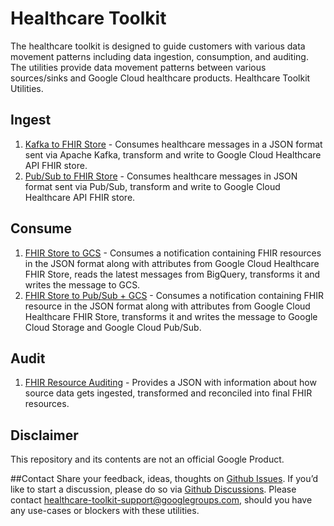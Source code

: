# Healthcare Toolkit

The healthcare toolkit is designed to guide customers with various data movement patterns including data ingestion, consumption, and auditing. The utilities provide data movement patterns between various sources/sinks and Google Cloud healthcare products. 
Healthcare Toolkit Utilities.

## Ingest
1. [Kafka to FHIR Store](https://github.com/GoogleCloudPlatform/healthcare/tree/master/utilities/ingest/dataflow_kafka_to_fhirstore) - Consumes healthcare messages in a JSON format sent via Apache Kafka, transform and write to Google Cloud Healthcare API FHIR store.
2. [Pub/Sub to FHIR Store](https://github.com/GoogleCloudPlatform/healthcare/tree/master/utilities/ingest/dataflow_pubsub_to_fhirstore) - Consumes healthcare messages in JSON format sent via Pub/Sub, transform and write to Google Cloud Healthcare API FHIR store.

## Consume
1. [FHIR Store to GCS](https://github.com/GoogleCloudPlatform/healthcare/tree/master/utilities/consume/dataflow_fhirstore_bq_consume) - Consumes a notification containing FHIR resources in the JSON format along with attributes from Google Cloud Healthcare FHIR Store, reads the latest messages from BigQuery, transforms it and writes the message to GCS.
2. [FHIR Store to Pub/Sub + GCS](https://github.com/GoogleCloudPlatform/healthcare/tree/master/utilities/consume/dataflow_fhirstore_to_gcs_pubsub) - Consumes a notification containing FHIR resource in the JSON format along with attributes from Google Cloud Healthcare FHIR Store, transforms it and writes the message to Google Cloud Storage and Google Cloud Pub/Sub.


## Audit

1. [FHIR Resource Auditing](https://github.com/GoogleCloudPlatform/healthcare/tree/master/utilities/audit/fhir_resources_audit) - Provides a JSON with information about how source data gets ingested, transformed and reconciled into final FHIR resources.


## Disclaimer
This repository and its contents are not an official Google Product.

##Contact
Share your feedback, ideas, thoughts on [Github Issues](https://github.com/GoogleCloudPlatform/healthcare/issues). If you’d like to start a discussion, please do so via [Github Discussions](https://github.com/GoogleCloudPlatform/healthcare/discussions). Please contact [healthcare-toolkit-support@googlegroups.com](healthcare-toolkit-support@googlegroups.com), should you have any use-cases or blockers with these utilities.
